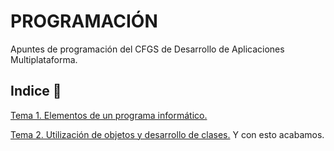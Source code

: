 # PROGRAMACIÓN

Apuntes de programación del CFGS de Desarrollo de Aplicaciones Multiplataforma.

## Indice 🚀

[Tema 1. Elementos de un programa informático.](Tema1/Apuntes.md)

[Tema 2. Utilización de objetos y desarrollo de clases.](Tema1/Apuntes.md)
Y con esto acabamos.

